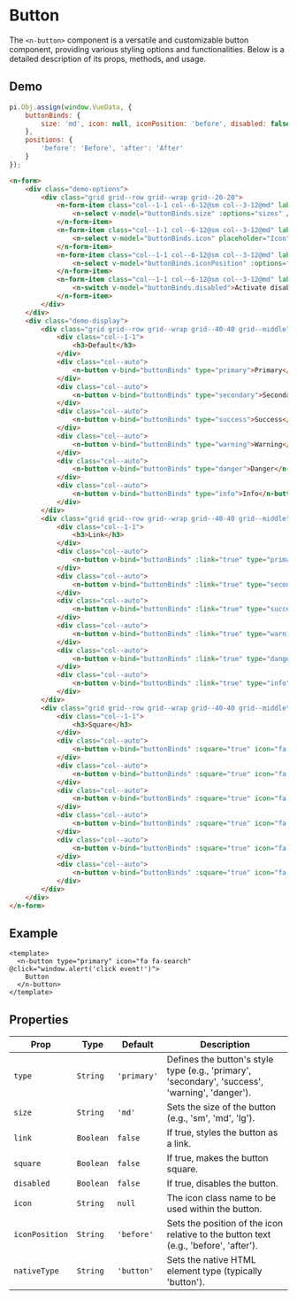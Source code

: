 # Button
 
The `<n-button>` component is a versatile and customizable button component, providing various styling options and functionalities. Below is a detailed description of its props, methods, and usage.

## Demo

```js [demo]
pi.Obj.assign(window.VueData, {
    buttonBinds: {
        size: 'md', icon: null, iconPosition: 'before', disabled: false,
    },
    positions: {
        'before': 'Before', 'after': 'After'
    }
});
```

```html [demo]
<n-form>
    <div class="demo-options">
        <div class="grid grid--row grid--wrap grid--20-20">
            <n-form-item class="col--1-1 col--6-12@sm col--3-12@md" label="Size">
                <n-select v-model="buttonBinds.size" :options="sizes" />
            </n-form-item>
            <n-form-item class="col--1-1 col--6-12@sm col--3-12@md" label="Icon">
                <n-select v-model="buttonBinds.icon" placeholder="Icon" :clearable="true" :options="icons" />
            </n-form-item>
            <n-form-item class="col--1-1 col--6-12@sm col--3-12@md" label="Position">
                <n-select v-model="buttonBinds.iconPosition" :options="positions" />
            </n-form-item>
            <n-form-item class="col--1-1 col--6-12@sm col--3-12@md" label="Disabled">
                <n-switch v-model="buttonBinds.disabled">Activate disable state</n-switch>
            </n-form-item>
        </div>
    </div>
    <div class="demo-display">
        <div class="grid grid--row grid--wrap grid--40-40 grid--middle">
            <div class="col--1-1">
                <h3>Default</h3>
            </div>
            <div class="col--auto">
                <n-button v-bind="buttonBinds" type="primary">Primary</n-button>
            </div>
            <div class="col--auto">
                <n-button v-bind="buttonBinds" type="secondary">Secondary</n-button>
            </div>
            <div class="col--auto">
                <n-button v-bind="buttonBinds" type="success">Success</n-button>
            </div>
            <div class="col--auto">
                <n-button v-bind="buttonBinds" type="warning">Warning</n-button>
            </div>
            <div class="col--auto">
                <n-button v-bind="buttonBinds" type="danger">Danger</n-button>
            </div>
            <div class="col--auto">
                <n-button v-bind="buttonBinds" type="info">Info</n-button>
            </div>
        </div>
        <div class="grid grid--row grid--wrap grid--40-40 grid--middle">
            <div class="col--1-1">
                <h3>Link</h3>
            </div>
            <div class="col--auto">
                <n-button v-bind="buttonBinds" :link="true" type="primary">Primary</n-button>
            </div>
            <div class="col--auto">
                <n-button v-bind="buttonBinds" :link="true" type="secondary">Secondary</n-button>
            </div>
            <div class="col--auto">
                <n-button v-bind="buttonBinds" :link="true" type="success">Success</n-button>
            </div>
            <div class="col--auto">
                <n-button v-bind="buttonBinds" :link="true" type="warning">Warning</n-button>
            </div>
            <div class="col--auto">
                <n-button v-bind="buttonBinds" :link="true" type="danger">Danger</n-button>
            </div>
            <div class="col--auto">
                <n-button v-bind="buttonBinds" :link="true" type="info">Info</n-button>
            </div>
        </div>
        <div class="grid grid--row grid--wrap grid--40-40 grid--middle">
            <div class="col--1-1">
                <h3>Square</h3>
            </div>
            <div class="col--auto">
                <n-button v-bind="buttonBinds" :square="true" icon="fa fa-search" type="primary">Primary</n-button>
            </div>
            <div class="col--auto">
                <n-button v-bind="buttonBinds" :square="true" icon="fa fa-envelope" type="secondary">Secondary</n-button>
            </div>
            <div class="col--auto">
                <n-button v-bind="buttonBinds" :square="true" icon="fa fa-check" type="success">Success</n-button>
            </div>
            <div class="col--auto">
                <n-button v-bind="buttonBinds" :square="true" icon="fa fa-star" type="warning">Warning</n-button>
            </div>
            <div class="col--auto">
                <n-button v-bind="buttonBinds" :square="true" icon="fa fa-trash" type="danger">Danger</n-button>
            </div>
            <div class="col--auto">
                <n-button v-bind="buttonBinds" :square="true" icon="fa fa-user" type="info">Info</n-button>
            </div>
        </div>
    </div>
</n-form>
```

## Example

```vue
<template>
  <n-button type="primary" icon="fa fa-search" @click="window.alert('click event!')">
    Button
  </n-button>
</template>
```

## Properties

| **Prop**       | **Type**  | **Default** | **Description**                                                                                 |
|----------------|-----------|-------------|-------------------------------------------------------------------------------------------------|
| `type`         | `String`  | `'primary'` | Defines the button's style type (e.g., 'primary', 'secondary', 'success', 'warning', 'danger'). |
| `size`         | `String`  | `'md'`      | Sets the size of the button (e.g., 'sm', 'md', 'lg').                                           |
| `link`         | `Boolean` | `false`     | If true, styles the button as a link.                                                           |
| `square`       | `Boolean` | `false`     | If true, makes the button square.                                                               |
| `disabled`     | `Boolean` | `false`     | If true, disables the button.                                                                   |
| `icon`         | `String`  | `null`      | The icon class name to be used within the button.                                               |
| `iconPosition` | `String`  | `'before'`  | Sets the position of the icon relative to the button text (e.g., 'before', 'after').            |
| `nativeType`   | `String`  | `'button'`  | Sets the native HTML element type (typically 'button').                                         |
